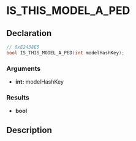 # IS_THIS_MODEL_A_PED

## Declaration
```cpp
// 0xE2438E5
bool IS_THIS_MODEL_A_PED(int modelHashKey);
```

### Arguments
- **int:** modelHashKey

### Results
- **bool**

## Description
